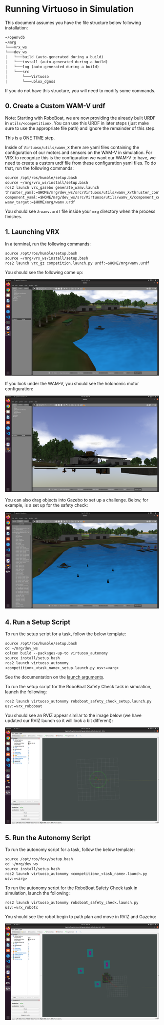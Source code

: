 # Running Virtuoso in Simulation

This document assumes you have the file structure below following installation:
```
~/openvdb
~/mrg
└───vrx_ws 
└───dev_ws
│   └───build (auto-generated during a build)
│   └───install (auto-generated during a build)
│   └───log (auto-generated during a build)
│   └───src
│       └───Virtuoso
|       └───ublox_dgnss
```
If you do not have this structure, you will need to modify some commands.

## 0. Create a Custom WAM-V urdf

Note: Starting with RoboBoat, we are now providing the already built URDF in `utils/<competition>`. You can use this URDF in later steps (just make sure to use the appropriate file path) and ignore the remainder of this step.

This is a ONE TIME step. 

Inside of `Virtuoso/utils/wamv_X` there are yaml files containing the configuration of our motors and sensors on the WAM-V in simulation. For VRX to recognize this is the configuration we want our WAM-V to have, we need to create a custom urdf file from these configuration yaml files. To do that, run the following commands: 

```
source /opt/ros/humble/setup.bash
source ~/mrg/vrx_ws/install/setup.bash
ros2 launch vrx_gazebo generate_wamv.launch thruster_yaml:=$HOME/mrg/dev_ws/src/Virtuoso/utils/wamv_X/thruster_config.yaml  component_yaml:=$HOME/mrg/dev_ws/src/Virtuoso/utils/wamv_X/component_config.yaml wamv_target:=$HOME/mrg/wamv.urdf
```

You should see a `wamv.urdf` file inside your `mrg` directory when the process finishes.

## 1. Launching VRX

In a terminal, run the following commands:

```
source /opt/ros/humble/setup.bash
source ~/mrg/vrx_ws/install/setup.bash
ros2 launch vrx_gz competition.launch.py urdf:=$HOME/mrg/wamv.urdf
```

You should see the following come up:

![Simulation](/documentation/images/rws1.png)

If you look under the WAM-V, you should see the holonomic motor configuration:

![Holonomic config](/documentation/images/rws2.png)

You can also drag objects into Gazebo to set up a challenge. Below, for example, is a set up for the safety check:

![Safety check](/documentation/images/rws3.png)

## 4. Run a Setup Script

To run the setup script for a task, follow the below template:

```
source /opt/ros/humble/setup.bash
cd ~/mrg/dev_ws
colcon build --packages-up-to virtuoso_autonomy
source install/setup.bash
ros2 launch virtuoso_autonomy <competition>_<task_name>_setup.launch.py usv:=<arg>
```

See the documentation on the [launch arguments](/documentation/launch-arguments.md).

To run the setup script for the RoboBoat Safety Check task in simulation, launch the following:

```
ros2 launch virtuoso_autonomy roboboat_safety_check_setup.launch.py usv:=vrx_roboboat
```

You should see an RVIZ appear similar to the image below (we have updated our RVIZ launch so it will look a bit different):

![Virtuoso RVIZ](/documentation/images/rws5.png)

## 5. Run the Autonomy Script

To run the autonomy script for a task, follow the below template:

```
source /opt/ros/foxy/setup.bash
cd ~/mrg/dev_ws
source install/setup.bash
ros2 launch virtuoso_autonomy <competition>_<task_name>.launch.py usv:=<arg>
```

To run the autonomy script for the RoboBoat Safety Check task in simulation, launch the following:

```
ros2 launch virtuoso_autonomy roboboat_safety_check.launch.py usv:=vrx_robotx
```

You should see the robot begin to path plan and move in RVIZ and Gazebo:

![Virtuoso Running](/documentation/images/rws6.png)
